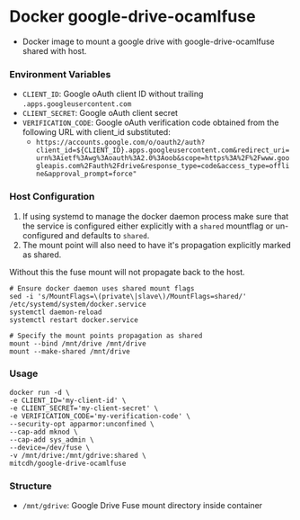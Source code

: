 # Docker google-drive-ocamlfuse
* Docker image to mount a google drive with google-drive-ocamlfuse shared with host.

### Environment Variables
* `CLIENT_ID`: Google oAuth client ID without trailing `.apps.googleusercontent.com`
* `CLIENT_SECRET`: Google oAuth client secret
* `VERIFICATION_CODE`: Google oAuth verification code obtained from the following URL with client_id substituted:
    - `https://accounts.google.com/o/oauth2/auth?client_id=${CLIENT_ID}.apps.googleusercontent.com&redirect_uri=urn%3Aietf%3Awg%3Aoauth%3A2.0%3Aoob&scope=https%3A%2F%2Fwww.googleapis.com%2Fauth%2Fdrive&response_type=code&access_type=offline&approval_prompt=force"`

### Host Configuration
1. If using systemd to manage the docker daemon process make sure that the service is configured either explicitly with a `shared` mountflag or un-configured and defaults to `shared`.
2. The mount point will also need to have it's propagation explicitly marked as shared.

Without this the fuse mount will not propagate back to the host.

````
# Ensure docker daemon uses shared mount flags
sed -i 's/MountFlags=\(private\|slave\)/MountFlags=shared/' /etc/systemd/system/docker.service
systemctl daemon-reload
systemctl restart docker.service

# Specify the mount points propagation as shared
mount --bind /mnt/drive /mnt/drive
mount --make-shared /mnt/drive
````

### Usage
````
docker run -d \
-e CLIENT_ID='my-client-id' \
-e CLIENT_SECRET='my-client-secret' \
-e VERIFICATION_CODE='my-verification-code' \
--security-opt apparmor:unconfined \
--cap-add mknod \
--cap-add sys_admin \
--device=/dev/fuse \
-v /mnt/drive:/mnt/gdrive:shared \
mitcdh/google-drive-ocamlfuse
````

### Structure
* `/mnt/gdrive`: Google Drive Fuse mount directory inside container